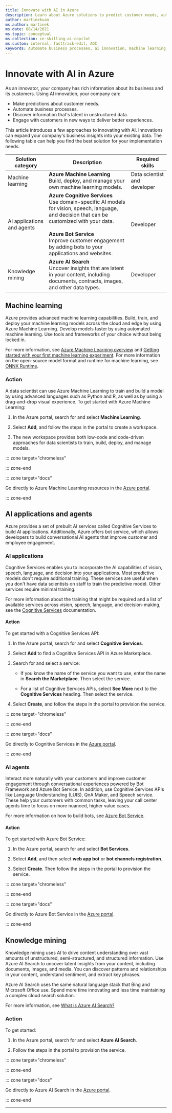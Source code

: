 ```yaml
---
title: Innovate with AI in Azure
description: Learn about Azure solutions to predict customer needs, automate business processes, discover information lying latent in unstructured data, and engage with customers in new ways to deliver better experiences.
author: martinekuan
ms.author: martinek
ms.date: 08/14/2021
ms.topic: conceptual
ms.collection: ce-skilling-ai-copilot
ms.custom: internal, fasttrack-edit, AQC
keywords: Automate business processes, ai innovation, machine learning, knowledge mining
---
```


# Innovate with AI in Azure

As an innovator, your company has rich information about its business and its customers. Using AI innovation, your company can:

- Make predictions about customer needs.
- Automate business processes.
- Discover information that's latent in unstructured data.
- Engage with customers in new ways to deliver better experiences.

This article introduces a few approaches to innovating with AI. Innovations can expand your company's business insights into your existing data. The following table can help you find the best solution for your implementation needs.

| Solution category | Description                                                                                                                              | Required skills              |
|-----------------------------|------------------------------------------------------------------------------------------------------------------------------------------|------------------------------|
| Machine learning            | **Azure Machine Learning** <br> Build, deploy, and manage your own machine learning models.                                                       | Data scientist and developer |
| AI applications and agents             | **Azure Cognitive Services** <br> Use domain-specific AI models for vision, speech, language, and decision that can be customized with your data. <br><br> **Azure Bot Service** <br> Improve customer engagement by adding bots to your applications and websites. | Developer                    |
| Knowledge mining            | **Azure AI Search** <br> Uncover insights that are latent in your content, including documents, contracts, images, and other data types.      | Developer                    |

## Machine learning

Azure provides advanced machine learning capabilities. Build, train, and deploy your machine learning models across the cloud and edge by using Azure Machine Learning. Develop models faster by using automated machine learning. Use tools and frameworks of your choice without being locked in.

For more information, see [Azure Machine Learning overview](/azure/machine-learning/overview-what-is-azure-machine-learning) and [Getting started with your first machine learning experiment](/azure/machine-learning/quickstart-create-resources). For more information on the open-source model format and runtime for machine learning, see [ONNX Runtime](https://onnxruntime.ai/).

<!-- markdownlint-disable MD024 -->

### Action

A data scientist can use Azure Machine Learning to train and build a model by using advanced languages such as Python and R, as well as by using a drag-and-drop visual experience. To get started with Azure Machine Learning:

1. In the Azure portal, search for and select **Machine Learning**.

1. Select **Add**, and follow the steps in the portal to create a workspace.

1. The new workspace provides both low-code and code-driven approaches for data scientists to train, build, deploy, and manage models.

::: zone target="chromeless"

::: zone-end

::: zone target="docs"

Go directly to Azure Machine Learning resources in the [Azure portal](https://portal.azure.com/#blade/HubsExtension/BrowseResourceBlade/resourceType/Microsoft.MachineLearningServices%2FWorkspaces).

::: zone-end

## AI applications and agents

Azure provides a set of prebuilt AI services called Cognitive Services to build AI applications. Additionally, Azure offers bot service, which allows developers to build conversational AI agents that improve customer and employee engagement.

### AI applications

Cognitive Services enables you to incorporate the AI capabilities of vision, speech, language, and decision into your applications. Most predictive models don't require additional training. These services are useful when you don't have data scientists on staff to train the predictive model. Other services require minimal training.

For more information about the training that might be required and a list of available services across vision, speech, language, and decision-making, see the [Cognitive Services](/azure/cognitive-services/cognitive-services-and-machine-learning#service-requirements-for-the-data-model) documentation.

#### Action

To get started with a Cognitive Services API:

1. In the Azure portal, search for and select **Cognitive Services**.

1. Select **Add** to find a Cognitive Services API in Azure Marketplace.

1. Search for and select a service:

    - If you know the name of the service you want to use, enter the name in **Search the Marketplace**. Then select the service.

    - For a list of Cognitive Services APIs, select **See More** next to the **Cognitive Services** heading. Then select the service.

1. Select **Create**, and follow the steps in the portal to provision the service.

::: zone target="chromeless"

::: zone-end

::: zone target="docs"

Go directly to Cognitive Services in the [Azure portal](https://portal.azure.com/#blade/HubsExtension/BrowseResourceBlade/resourceType/Microsoft.CognitiveServices%2FAccounts).

::: zone-end

### AI agents

Interact more naturally with your customers and improve customer engagement through conversational experiences powered by Bot Framework and Azure Bot Service. In addition, use Cognitive Services APIs like Language Understanding (LUIS), QnA Maker, and Speech service. These help your customers with common tasks, leaving your call center agents time to focus on more nuanced, higher value cases.

For more information on how to build bots, see [Azure Bot Service](/training/paths/create-conversational-ai-solutions/).

#### Action

To get started with Azure Bot Service:

1. In the Azure portal, search for and select **Bot Services**.

1. Select **Add**, and then select **web app bot** or **bot channels registration**.

1. Select **Create**. Then follow the steps in the portal to provision the service.

::: zone target="chromeless"

::: zone-end

::: zone target="docs"

Go directly to Azure Bot Service in the [Azure portal](https://portal.azure.com/#blade/HubsExtension/BrowseResourceBlade/resourceType/Microsoft.BotService%2FBotServices).

::: zone-end

## Knowledge mining

Knowledge mining uses AI to drive content understanding over vast amounts of unstructured, semi-structured, and structured information. Use Azure AI Search to uncover latent insights from your content, including documents, images, and media. You can discover patterns and relationships in your content, understand sentiment, and extract key phrases.

<!-- docutune:ignore "Azure Search" -->

Azure AI Search uses the same natural language stack that Bing and Microsoft Office use. Spend more time innovating and less time maintaining a complex cloud search solution.

For more information, see [What is Azure AI Search?](/azure/search/search-what-is-azure-search)

### Action

To get started:

1. In the Azure portal, search for and select **Azure AI Search**.

1. Follow the steps in the portal to provision the service.

::: zone target="chromeless"

::: zone-end

::: zone target="docs"

Go directly to Azure AI Search in the [Azure portal](https://portal.azure.com/#blade/HubsExtension/BrowseResourceBlade/resourceType/Microsoft.Search%2FSearchServices).

::: zone-end

---
